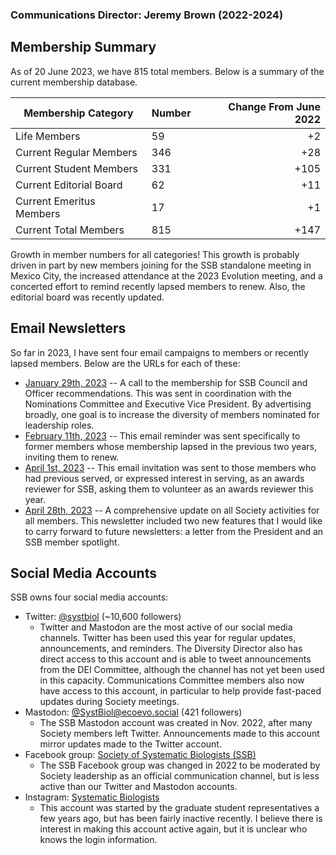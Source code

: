 ### Communications Director: Jeremy Brown (2022-2024)

## Membership Summary

As of 20 June 2023, we have 815 total members.  Below is a summary of the current membership database.

**Membership Category**|**Number**|**Change From June 2022**
-----|-----|-----:
Life Members|59|+2
Current Regular Members|346|+28
Current Student Members|331|+105
Current Editorial Board|62|+11
Current Emeritus Members|17|+1
Current Total Members|815|+147

Growth in member numbers for all categories! This growth is probably driven in part by new members joining for the SSB standalone meeting in Mexico City, the increased attendance at the 2023 Evolution meeting, and a concerted effort to remind recently lapsed members to renew. Also, the editorial board was recently updated.

## Email Newsletters

So far in 2023, I have sent four email campaigns to members or recently lapsed members. Below are the URLs for each of these:

- [January 29th, 2023](https://mailchi.mp/446e4c252085/nomination-recommendations) -- A call to the membership for SSB Council and Officer recommendations. This was sent in coordination with the Nominations Committee and Executive Vice President. By advertising broadly, one goal is to increase the diversity of members nominated for leadership roles.
- [February 11th, 2023](https://mailchi.mp/f8179a764526/membership-renewal) -- This email reminder was sent specifically to former members whose membership lapsed in the previous two years, inviting them to renew.
- [April 1st, 2023](https://mailchi.mp/0b38ce27e7de/call-for-award-reviewers) -- This email invitation was sent to those members who had previous served, or expressed interest in serving, as an awards reviewer for SSB, asking them to volunteer as an awards reviewer this year.
- [April 28th, 2023](https://mailchi.mp/d6ed41c900a9/evolution-2023-other-updates) -- A comprehensive update on all Society activities for all members. This newsletter included two new features that I would like to carry forward to future newsletters: a letter from the President and an SSB member spotlight.

## Social Media Accounts

SSB owns four social media accounts:

- Twitter: [@systbiol](https://twitter.com/systbiol) (~10,600 followers)
	- Twitter and Mastodon are the most active of our social media channels. Twitter has been used this year for regular updates, announcements, and reminders. The Diversity Director also has direct access to this account and is able to tweet announcements from the DEI Committee, although the channel has not yet been used in this capacity. Communications Committee members also now have access to this account, in particular to help provide fast-paced updates during Society meetings.
- Mastodon: [@SystBiol@ecoevo.social](https://ecoevo.social/@SystBiol) (421 followers)
	- The SSB Mastodon account was created in Nov. 2022, after many Society members left Twitter. Announcements made to this account mirror updates made to the Twitter account.
- Facebook group: [Society of Systematic Biologists (SSB)](https://www.facebook.com/groups/SocietySystematicBiologists/)
	- The SSB Facebook group was changed in 2022 to be moderated by Society leadership as an official communication channel, but is less active than our Twitter and Mastodon accounts.
- Instagram: [Systematic Biologists](https://www.instagram.com/systematicbiologists/)
	- This account was started by the graduate student representatives a few years ago, but has been fairly inactive recently. I believe there is interest in making this account active again, but it is unclear who knows the login information.

